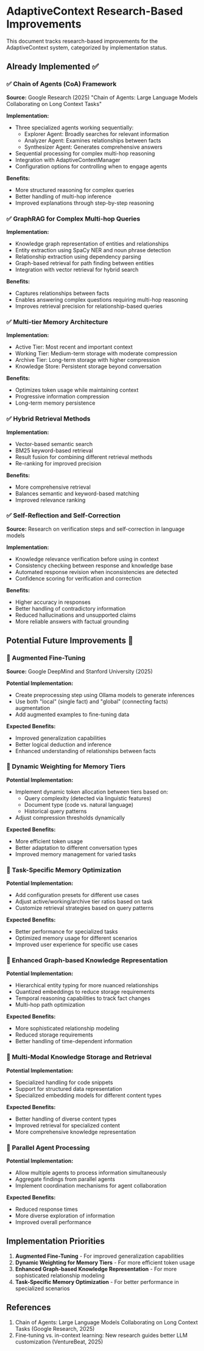 # AdaptiveContext Research-Based Improvements

This document tracks research-based improvements for the AdaptiveContext system, categorized by implementation status.

## Already Implemented ✅

### ✅ Chain of Agents (CoA) Framework
**Source:** Google Research (2025) "Chain of Agents: Large Language Models Collaborating on Long Context Tasks"

**Implementation:**
- Three specialized agents working sequentially:
  - Explorer Agent: Broadly searches for relevant information
  - Analyzer Agent: Examines relationships between facts
  - Synthesizer Agent: Generates comprehensive answers
- Sequential processing for complex multi-hop reasoning
- Integration with AdaptiveContextManager
- Configuration options for controlling when to engage agents

**Benefits:**
- More structured reasoning for complex queries
- Better handling of multi-hop inference
- Improved explanations through step-by-step reasoning

### ✅ GraphRAG for Complex Multi-hop Queries
**Implementation:**
- Knowledge graph representation of entities and relationships
- Entity extraction using SpaCy NER and noun phrase detection
- Relationship extraction using dependency parsing
- Graph-based retrieval for path finding between entities
- Integration with vector retrieval for hybrid search

**Benefits:**
- Captures relationships between facts
- Enables answering complex questions requiring multi-hop reasoning
- Improves retrieval precision for relationship-based queries

### ✅ Multi-tier Memory Architecture
**Implementation:**
- Active Tier: Most recent and important context
- Working Tier: Medium-term storage with moderate compression
- Archive Tier: Long-term storage with higher compression
- Knowledge Store: Persistent storage beyond conversation

**Benefits:**
- Optimizes token usage while maintaining context
- Progressive information compression
- Long-term memory persistence

### ✅ Hybrid Retrieval Methods
**Implementation:**
- Vector-based semantic search
- BM25 keyword-based retrieval
- Result fusion for combining different retrieval methods
- Re-ranking for improved precision

**Benefits:**
- More comprehensive retrieval
- Balances semantic and keyword-based matching
- Improved relevance ranking

### ✅ Self-Reflection and Self-Correction
**Source:** Research on verification steps and self-correction in language models

**Implementation:**
- Knowledge relevance verification before using in context
- Consistency checking between response and knowledge base
- Automated response revision when inconsistencies are detected
- Confidence scoring for verification and correction

**Benefits:**
- Higher accuracy in responses
- Better handling of contradictory information
- Reduced hallucinations and unsupported claims
- More reliable answers with factual grounding

## Potential Future Improvements 🔲

### 🔲 Augmented Fine-Tuning
**Source:** Google DeepMind and Stanford University (2025)

**Potential Implementation:**
- Create preprocessing step using Ollama models to generate inferences
- Use both "local" (single fact) and "global" (connecting facts) augmentation
- Add augmented examples to fine-tuning data

**Expected Benefits:**
- Improved generalization capabilities
- Better logical deduction and inference
- Enhanced understanding of relationships between facts

### 🔲 Dynamic Weighting for Memory Tiers
**Potential Implementation:**
- Implement dynamic token allocation between tiers based on:
  - Query complexity (detected via linguistic features)
  - Document type (code vs. natural language)
  - Historical query patterns
- Adjust compression thresholds dynamically

**Expected Benefits:**
- More efficient token usage
- Better adaptation to different conversation types
- Improved memory management for varied tasks

### 🔲 Task-Specific Memory Optimization
**Potential Implementation:**
- Add configuration presets for different use cases
- Adjust active/working/archive tier ratios based on task
- Customize retrieval strategies based on query patterns

**Expected Benefits:**
- Better performance for specialized tasks
- Optimized memory usage for different scenarios
- Improved user experience for specific use cases

### 🔲 Enhanced Graph-based Knowledge Representation
**Potential Implementation:**
- Hierarchical entity typing for more nuanced relationships
- Quantized embeddings to reduce storage requirements
- Temporal reasoning capabilities to track fact changes
- Multi-hop path optimization

**Expected Benefits:**
- More sophisticated relationship modeling
- Reduced storage requirements
- Better handling of time-dependent information

### 🔲 Multi-Modal Knowledge Storage and Retrieval
**Potential Implementation:**
- Specialized handling for code snippets
- Support for structured data representation
- Specialized embedding models for different content types

**Expected Benefits:**
- Better handling of diverse content types
- Improved retrieval for specialized content
- More comprehensive knowledge representation

### 🔲 Parallel Agent Processing
**Potential Implementation:**
- Allow multiple agents to process information simultaneously
- Aggregate findings from parallel agents
- Implement coordination mechanisms for agent collaboration

**Expected Benefits:**
- Reduced response times
- More diverse exploration of information
- Improved overall performance

## Implementation Priorities

1. **Augmented Fine-Tuning** - For improved generalization capabilities
2. **Dynamic Weighting for Memory Tiers** - For more efficient token usage
3. **Enhanced Graph-based Knowledge Representation** - For more sophisticated relationship modeling
4. **Task-Specific Memory Optimization** - For better performance in specialized scenarios

## References

1. Chain of Agents: Large Language Models Collaborating on Long Context Tasks (Google Research, 2025)
2. Fine-tuning vs. in-context learning: New research guides better LLM customization (VentureBeat, 2025) 